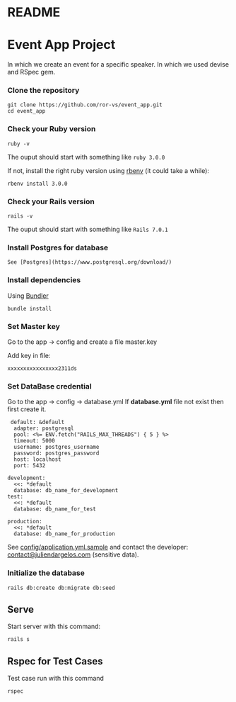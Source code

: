 # README

# Event App Project
In which we create an event for a specific speaker. In which we used devise and RSpec gem.

### Clone the repository

```shell
git clone https://github.com/ror-vs/event_app.git
cd event_app
```

### Check your Ruby version

```shell
ruby -v
```

The ouput should start with something like `ruby 3.0.0`

If not, install the right ruby version using [rbenv](https://github.com/rbenv/rbenv) (it could take a while):

```shell
rbenv install 3.0.0
```

### Check your Rails version

```shell
rails -v
```

The ouput should start with something like `Rails 7.0.1`


### Install Postgres for database

```shell
See [Postgres](https://www.postgresql.org/download/)
```


### Install dependencies

Using [Bundler](https://github.com/bundler/bundler)

```shell
bundle install
```

### Set Master key

Go to the app -> config and create a file master.key

Add key in file:

````xxxxxxxxxxxxxxxx2311ds````


### Set DataBase credential
Go to the app -> config -> database.yml
If **database.yml** file not exist then first create it.

```shell
 default: &default
  adapter: postgresql
  pool: <%= ENV.fetch("RAILS_MAX_THREADS") { 5 } %>
  timeout: 5000
  username: postgres_username
  password: postgres_password
  host: localhost
  port: 5432

development:
  <<: *default
  database: db_name_for_development
test:
  <<: *default
  database: db_name_for_test

production:
  <<: *default
  database: db_name_for_production
  ```

See [config/application.yml.sample](https://github.com/juliendargelos/project/blob/master/config/application.yml.sample) and contact the developer: [contact@juliendargelos.com](mailto:contact@juliendargelos.com) (sensitive data).

### Initialize the database

```shell
rails db:create db:migrate db:seed
```

## Serve
Start server with this command:
```shell
rails s
```

## Rspec for Test Cases
Test case run with this command

```shell
rspec
```

